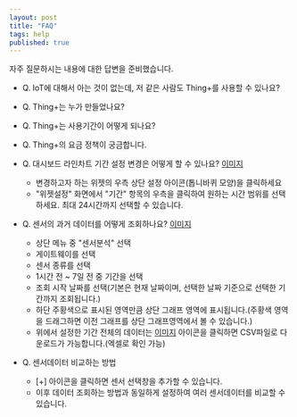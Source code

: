 ```yaml
---
layout: post
title: "FAQ"
tags: help
published: true
---
```


자주 질문하시는 내용에 대한 답변을 준비했습니다.

* Q. IoT에 대해서 아는 것이 없는데, 저 같은 사람도 Thing+를 사용할 수 있나요?

* Q. Thing+는 누가 만들었나요?

* Q. Thing+는 사용기간이 어떻게 되나요?

* Q. Thing+의 요금 정책이 궁금합니다.

* Q. 대시보드 라인차트 기간 설정 변경은 어떻게 할 수 있나요?
[이미지]()
  - 변경하고자 하는 위젯의 우측 상단 설정 아이콘(톱니바퀴 모양)을 클릭하세요
  - "위젯설정" 화면에서 "기간" 항목의 우측을 클릭하여 원하는 시간 범위를 선택하세요. 최대 24시간까지 선택할 수 있습니다.

* Q. 센서의 과거 데이터를 어떻게 조회하나요?
[이미지]()
  - 상단 메뉴 중 "센서분석" 선택
  - 게이트웨이를 선택
  - 센서 종류를 선택
  - 1시간 전 ~ 7일 전 중 기간을 선택
  - 조회 시작 날짜를 선택(기본은 현재 날짜이며, 선택한 날짜 기준으로 선택한 기간까지 조회됩니다.)
  - 하단 주황색으로 표시된 영역만큼 상단 그래프 영역에 표시됩니다.(주황색 영역을 드래그하면 이전 그래프를 상단 그래프영역에서 볼 수 있습니다.)
  - 위에서 설정한 기간 전체의 데이터는 [이미지]() 아이콘을 클릭하면 CSV파일로 다운로드가 가능합니다.(엑셀로 확인 가능)
* Q. 센서데이터 비교하는 방법
  - [+] 아이콘을 클릭하면 센서 선택창을 추가할 수 있습니다.
  - 이후 데이터 조회하는 방법과 동일하게 설정하여 여러 센서데이터를 비교할 수 있습니다.
